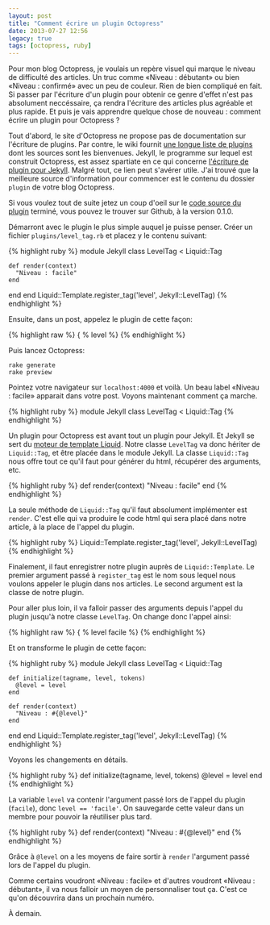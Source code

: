 ```yaml
---
layout: post
title: "Comment écrire un plugin Octopress"
date: 2013-07-27 12:56
legacy: true
tags: [octopress, ruby]
---
```




Pour mon blog Octopress, je voulais un repère visuel qui marque le niveau de
difficulté des articles. Un truc comme «Niveau : débutant» ou bien «Niveau :
confirmé» avec un peu de couleur. Rien de bien compliqué en fait. Si passer par
l'écriture d'un plugin pour obtenir ce genre d'effet n'est pas absolument
neccéssaire, ça rendra l'écriture des articles plus agréable et plus
rapide. Et puis je vais apprendre quelque chose de nouveau : comment écrire
un plugin pour Octopress ?

<!-- more -->

Tout d'abord, le site d'Octopress ne propose pas de documentation sur
l'écriture de plugins. Par contre, le wiki fournit 
[une longue liste de plugins](https://github.com/imathis/octopress/wiki/3rd-party-plugins)
 dont les sources sont les bienvenues. Jekyll, le programme sur lequel est
construit Octopress, est assez spartiate en ce qui concerne
[l'écriture de plugin pour Jekyll](http://jekyllrb.com/docs/plugins/). Malgré
tout, ce lien peut s'avérer utile. J'ai trouvé que la meilleure source
d'information pour commencer est le contenu du dossier `plugin` de votre
blog Octopress.

Si vous voulez tout de suite jetez un coup d'oeil sur le
[code source du plugin](https://github.com/lkdjiin/octopress-level-tag/releases)
terminé, vous pouvez le trouver sur Github, à la version 0.1.0.

Démarront avec le plugin le plus simple auquel je puisse penser. Créer un
fichier `plugins/level_tag.rb` et placez y le contenu suivant:

{% highlight ruby %}
module Jekyll
  class LevelTag < Liquid::Tag

    def render(context)
      "Niveau : facile"
    end

  end
end
Liquid::Template.register_tag('level', Jekyll::LevelTag)
{% endhighlight %}

Ensuite, dans un post, appelez le plugin de cette façon:

{% highlight raw %}
{ % level %}
{% endhighlight %}

Puis lancez Octopress:

    rake generate
    rake preview

Pointez votre navigateur sur `localhost:4000` et voilà. Un beau label
«Niveau : facile» apparait dans votre post. Voyons maintenant comment ça
marche.

{% highlight ruby %}
module Jekyll
  class LevelTag < Liquid::Tag
{% endhighlight %}

Un plugin pour Octopress est avant tout un plugin pour Jekyll.
Et Jekyll se sert du 
[moteur de template Liquid](http://rubydoc.info/gems/liquid). Notre classe
`LevelTag` va donc hériter de `Liquid::Tag`, et être placée dans le
module Jekyll. La classe `Liquid::Tag` nous offre tout ce qu'il faut
pour générer du html, récupérer des arguments, etc.

{% highlight ruby %}
    def render(context)
      "Niveau : facile"
    end
{% endhighlight %}

La seule méthode de `Liquid::Tag` qu'il faut absolument implémenter est
`render`. C'est elle qui va produire le code html qui sera placé dans
notre article, à la place de l'appel du plugin.

{% highlight ruby %}
Liquid::Template.register_tag('level', Jekyll::LevelTag)
{% endhighlight %}

Finalement, il faut enregistrer notre plugin auprès de `Liquid::Template`.
Le premier argument passé à `register_tag` est le nom sous lequel nous
voulons appeler le plugin dans nos articles. Le second argument est la
classe de notre plugin.

Pour aller plus loin, il va falloir passer des arguments depuis l'appel du
plugin jusqu'à notre classe `LevelTag`. On change donc l'appel ainsi:

{% highlight raw %}
{ % level facile %}
{% endhighlight %}

Et on transforme le plugin de cette façon:

{% highlight ruby %}
module Jekyll
  class LevelTag < Liquid::Tag

    def initialize(tagname, level, tokens)
      @level = level
    end

    def render(context)
      "Niveau : #{@level}"
    end

  end
end
Liquid::Template.register_tag('level', Jekyll::LevelTag)
{% endhighlight %}

Voyons les changements en détails.

{% highlight ruby %}
    def initialize(tagname, level, tokens)
      @level = level
    end
{% endhighlight %}

La variable `level` va contenir l'argument passé lors de l'appel du
plugin (`facile`), donc `level == 'facile'`. On sauvegarde
cette valeur dans un membre pour pouvoir la réutiliser plus tard.

{% highlight ruby %}
    def render(context)
      "Niveau : #{@level}"
    end
{% endhighlight %}

Grâce à `@level` on a les moyens de faire sortir à `render` l'argument
passé lors de l'appel du plugin.

Comme certains voudront «Niveau : facile» et d'autres voudront
«Niveau : débutant», il va nous falloir un moyen de personnaliser tout ça.
C'est ce qu'on découvrira dans un prochain numéro.





À demain.


